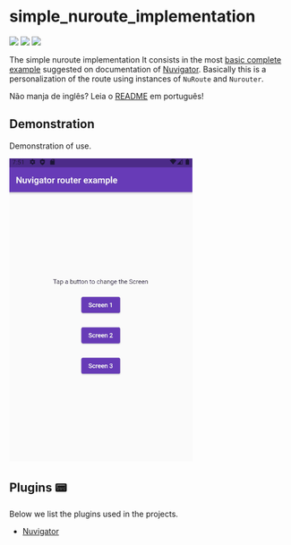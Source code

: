 # simple_nuroute_implementation

![](https://img.shields.io/badge/-dart-blue?style=flat-square&logo=dart)
![](https://img.shields.io/badge/-flutter-blue?style=flat-square&logo=flutter)
![](https://img.shields.io/badge/-Nuvigator-purple?style=flat-square&logo=Nuvigator)

The simple nuroute implementation It consists in the most [basic complete example](https://github.com/nubank/nuvigator#quick-start) suggested on documentation of [Nuvigator](https://github.com/nubank/nuvigator). Basically this is a personalization of the route using instances of `NuRoute` and `Nurouter`.


Não manja de inglês? Leia o [README](https://github.com/Leomhl/nuvigator_examples/blob/master/simple_nuroute_implementation/README_PT.md) em português!

## Demonstration

Demonstration of use.

![](simple_router.gif)

## Plugins 📟

Below we list the plugins used in the projects.

- [Nuvigator](https://github.com/nubank/nuvigator)
